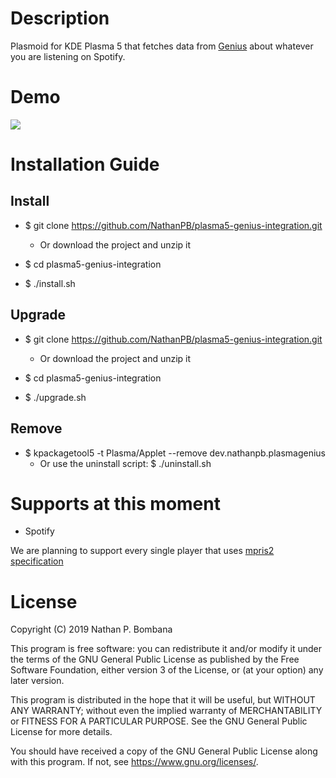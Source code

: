 # Description

Plasmoid for KDE Plasma 5 that fetches data from [Genius](https://genius.com) about whatever you are listening on Spotify.

# Demo

<img src="demo.gif">

# Installation Guide

## Install
- $ git clone https://github.com/NathanPB/plasma5-genius-integration.git
    - Or download the project and unzip it

- $ cd plasma5-genius-integration
- $ ./install.sh

## Upgrade

- $ git clone https://github.com/NathanPB/plasma5-genius-integration.git
    - Or download the project and unzip it

- $ cd plasma5-genius-integration
- $ ./upgrade.sh


## Remove
- $ kpackagetool5 -t Plasma/Applet --remove dev.nathanpb.plasmagenius
    - Or use the uninstall script: $ ./uninstall.sh

# Supports at this moment
  - Spotify
  
We are planning to support every single player that uses [mpris2 specification](https://specifications.freedesktop.org/mpris-spec/2.2/)

# License

Copyright (C) 2019 Nathan P. Bombana

This program is free software: you can redistribute it and/or modify it under the terms of the GNU General Public License as published by the Free Software Foundation, either version 3 of the License, or (at your option) any later version.

This program is distributed in the hope that it will be useful, but WITHOUT ANY WARRANTY; without even the implied warranty of MERCHANTABILITY or FITNESS FOR A PARTICULAR PURPOSE. See the GNU General Public License for more details.

You should have received a copy of the GNU General Public License along with this program. If not, see https://www.gnu.org/licenses/.
